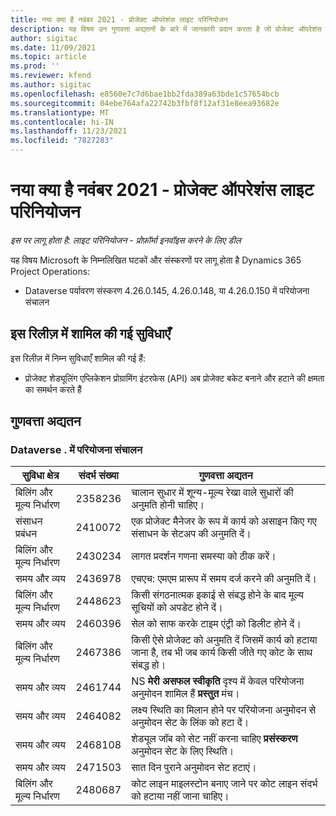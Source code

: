 ```yaml
---
title: नया क्या है नवंबर 2021 - प्रोजेक्ट ऑपरेशंस लाइट परिनियोजन
description: यह विषय उन गुणवत्ता अद्यतनों के बारे में जानकारी प्रदान करता है जो प्रोजेक्ट ऑपरेशंस लाइट परिनियोजन के नवंबर 2021 रिलीज़ में उपलब्ध हैं।
author: sigitac
ms.date: 11/09/2021
ms.topic: article
ms.prod: ''
ms.reviewer: kfend
ms.author: sigitac
ms.openlocfilehash: e8560e7c7d6bae1bb2fda389a63bde1c57654bcb
ms.sourcegitcommit: 04ebe764afa22742b3fbf8f12af31e8eea93682e
ms.translationtype: MT
ms.contentlocale: hi-IN
ms.lasthandoff: 11/23/2021
ms.locfileid: "7827283"
---
```

# <a name="whats-new-november-2021---project-operations-lite-deployment"></a>नया क्या है नवंबर 2021 - प्रोजेक्ट ऑपरेशंस लाइट परिनियोजन

_इस पर लागू होता है: लाइट परिनियोजन - प्रोफ़ॉर्मा इनवॉइस करने के लिए डील_

यह विषय Microsoft के निम्नलिखित घटकों और संस्करणों पर लागू होता है Dynamics 365 Project Operations:

- Dataverse पर्यावरण संस्करण 4.26.0.145, 4.26.0.148, या 4.26.0.150 में परियोजना संचालन
  
## <a name="features-included-in-this-release"></a>इस रिलीज़ में शामिल की गई सुविधाएँ

इस रिलीज़ में निम्न सुविधाएँ शामिल की गई हैं:

- प्रोजेक्ट शेड्यूलिंग एप्लिकेशन प्रोग्रामिंग इंटरफेस (API) अब प्रोजेक्ट बकेट बनाने और हटाने की क्षमता का समर्थन करते हैं

## <a name="quality-updates"></a>गुणवत्ता अद्यतन

### <a name="project-operations-in-dataverse"></a>Dataverse . में परियोजना संचालन

| सुविधा क्षेत्र | संदर्भ संख्या | गुणवत्ता अद्यतन |
| --- | --- | --- |
| बिलिंग और मूल्य निर्धारण | 2358236 | चालान सुधार में शून्य-मूल्य रेखा वाले सुधारों की अनुमति होनी चाहिए। |
| संसाधन प्रबंधन | 2410072 | एक प्रोजेक्ट मैनेजर के रूप में कार्य को असाइन किए गए संसाधन के सेटअप की अनुमति दें। |
| बिलिंग और मूल्य निर्धारण | 2430234 | लागत प्रदर्शन गणना समस्या को ठीक करें। |
| समय और व्यय | 2436978 | एचएच: एमएम प्रारूप में समय दर्ज करने की अनुमति दें। |
| बिलिंग और मूल्य निर्धारण | 2448623 | किसी संगठनात्मक इकाई से संबद्ध होने के बाद मूल्य सूचियों को अपडेट होने दें। |
| समय और व्यय | 2460396 | सेल को साफ करके टाइम एंट्री को डिलीट होने दें। |
| बिलिंग और मूल्य निर्धारण | 2467386 | किसी ऐसे प्रोजेक्ट को अनुमति दें जिसमें कार्य को हटाया जाना है, तब भी जब कार्य किसी जीते गए कोट के साथ संबद्ध हो। |
| समय और व्यय | 2461744 | NS **मेरी असफल स्वीकृति** दृश्य में केवल परियोजना अनुमोदन शामिल हैं **प्रस्तुत** मंच। |
| समय और व्यय | 2464082 | लक्ष्य स्थिति का मिलान होने पर परियोजना अनुमोदन से अनुमोदन सेट के लिंक को हटा दें। |
| समय और व्यय | 2468108 | शेड्यूल जॉब को सेट नहीं करना चाहिए **प्रसंस्करण** अनुमोदन सेट के लिए स्थिति। |
| समय और व्यय | 2471503 | सात दिन पुराने अनुमोदन सेट हटाएं। |
| बिलिंग और मूल्य निर्धारण | 2480687 | कोट लाइन माइलस्टोन बनाए जाने पर कोट लाइन संदर्भ को हटाया नहीं जाना चाहिए। |
